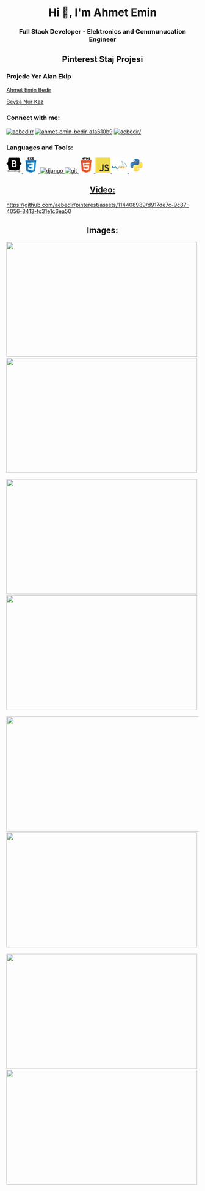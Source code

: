 <h1 align="center">Hi 👋, I'm Ahmet Emin</h1>
<h3 align="center">Full Stack Developer - Elektronics and Communucation Engineer</h3>

<h2 align="center">Pinterest Staj Projesi</h2>

<h3 align="left">Projede Yer Alan Ekip</h3>
<p align="left">
<a href="https://github.com/aebedir" target="blank">Ahmet Emin Bedir</a>
</p>
<p align="left">
<a href="https://github.com/beyza-co" target="blank">Beyza Nur Kaz</a>
</p>


<h3 align="left">Connect with me:</h3>
<p align="left">
<a href="https://twitter.com/aebedirr" target="blank"><img align="center" src="https://raw.githubusercontent.com/rahuldkjain/github-profile-readme-generator/master/src/images/icons/Social/twitter.svg" alt="aebedirr" height="30" width="40" /></a>
<a href="https://linkedin.com/in/ahmet-emin-bedir-a1a610b9" target="blank"><img align="center" src="https://raw.githubusercontent.com/rahuldkjain/github-profile-readme-generator/master/src/images/icons/Social/linked-in-alt.svg" alt="ahmet-emin-bedir-a1a610b9" height="30" width="40" /></a>
<a href="https://instagram.com/aebedir/" target="blank"><img align="center" src="https://raw.githubusercontent.com/rahuldkjain/github-profile-readme-generator/master/src/images/icons/Social/instagram.svg" alt="aebedir/" height="30" width="40" /></a>
</p>

<h3 align="left">Languages and Tools:</h3>
<p align="left"> <a href="https://getbootstrap.com" target="_blank" rel="noreferrer"> 
<img src="https://raw.githubusercontent.com/devicons/devicon/master/icons/bootstrap/bootstrap-plain-wordmark.svg" alt="bootstrap" width="40" height="40"/> </a> <a href="https://www.w3schools.com/css/" target="_blank" rel="noreferrer"> 
<img src="https://raw.githubusercontent.com/devicons/devicon/master/icons/css3/css3-original-wordmark.svg" alt="css3" width="40" height="40"/> </a> <a href="https://www.djangoproject.com/" target="_blank" rel="noreferrer"> 
<img src="https://cdn.worldvectorlogo.com/logos/django.svg" alt="django" width="40" height="40"/> </a> <a href="https://git-scm.com/" target="_blank" rel="noreferrer"> 
<img src="https://www.vectorlogo.zone/logos/git-scm/git-scm-icon.svg" alt="git" width="40" height="40"/> </a> <a href="https://www.w3.org/html/" target="_blank" rel="noreferrer"> 
<img src="https://raw.githubusercontent.com/devicons/devicon/master/icons/html5/html5-original-wordmark.svg" alt="html5" width="40" height="40"/> </a> <a href="https://developer.mozilla.org/en-US/docs/Web/JavaScript" target="_blank" rel="noreferrer"> 
<img src="https://raw.githubusercontent.com/devicons/devicon/master/icons/javascript/javascript-original.svg" alt="javascript" width="40" height="40"/> </a> <a href="https://www.linux.org/" target="_blank" rel="noreferrer"> 
<img src="https://raw.githubusercontent.com/devicons/devicon/master/icons/mysql/mysql-original-wordmark.svg" alt="mysql" width="40" height="40"/> </a> <a href="https://www.python.org" target="_blank" rel="noreferrer"> 
<img src="https://raw.githubusercontent.com/devicons/devicon/master/icons/python/python-original.svg" alt="python" width="40" height="40"/> </a> <a href="https://www.qt.io/" target="_blank" rel="noreferrer">   
 </p>
 
<h2 align="center">Video:</h2>


https://github.com/aebedir/pinterest/assets/114408989/d917de7c-9c87-4056-8413-fc31e1c6ea50
 

<h2 align="center">Images:</h2>

<p align="left">
<img src="https://github.com/aebedir/pinterest/assets/114408989/0047c652-7bba-4850-95bc-8b077e63c7a3" width="500" height="300"></img>
<img src="https://github.com/aebedir/pinterest/assets/114408989/0b5156fe-d4c5-4d2c-9e01-839d0ac7ed09" width="500" height="300"></img>
</p>
<p align="left">
<img src="https://github.com/aebedir/pinterest/assets/114408989/8633bf18-1e53-4498-8374-6c15065322c7" width="500" height="300"></img>
<img src="https://github.com/aebedir/pinterest/assets/114408989/82b198aa-e0ef-4be9-8e83-38d24ce747b8)" width="500" height="300"></img>
</p>
<p align="left">
<img src="https://github.com/aebedir/pinterest/assets/114408989/aac41854-fb9c-4100-91b3-a3c9b3017e6d" width="550" height="300"></img>
<img src="https://github.com/aebedir/pinterest/assets/114408989/6549c4b1-629d-423f-b93b-c1d717685a47)" width="500" height="300"></img>
</p>
<p align="left">
<img src="https://github.com/aebedir/pinterest/assets/114408989/92e22d61-14c9-47dd-acc0-32181774e6b3" width="500" height="300"></img>
<img src="https://github.com/aebedir/pinterest/assets/114408989/6549c4b1-629d-423f-b93b-c1d717685a47)" width="500" height="300"></img>
</p>


